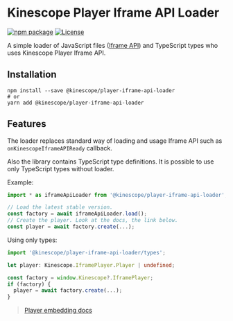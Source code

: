 # Kinescope Player Iframe API Loader

[![npm package](https://img.shields.io/npm/v/@kinescope/player-iframe-api-loader.svg?style=flat-square)](https://www.npmjs.org/package/@kinescope/player-iframe-api-loader)
[![License](https://img.shields.io/badge/License-Apache%202.0-blue.svg)](https://kinescope.io/)

A simple loader of JavaScript files ([Iframe API](https://docs.kinescope.io/player/latest/)) and TypeScript types who uses Kinescope Player Iframe API.

## Installation

```shell
npm install --save @kinescope/player-iframe-api-loader
# or
yarn add @kinescope/player-iframe-api-loader
```

## Features

The loader replaces standard way of loading and usage Iframe API such as `onKinescopeIframeAPIReady` callback.

Also the library contains TypeScript type definitions. It is possible to use only TypeScript types without loader.

Example:

```ts
import * as iframeApiLoader from '@kinescope/player-iframe-api-loader';

// Load the latest stable version.
const factory = await iframeApiLoader.load();
// Create the player. Look at the docs, the link below.
const player = await factory.create(...);

```

Using only types:

```ts
import '@kinescope/player-iframe-api-loader/types';

let player: Kinescope.IframePlayer.Player | undefined;

const factory = window.Kinescope?.IframePlayer;
if (factory) {
  player = await factory.create(...);
}

```

> [Player embedding docs](https://docs.kinescope.io/player/latest/iframe/IframePlayerFactory.html#create)
